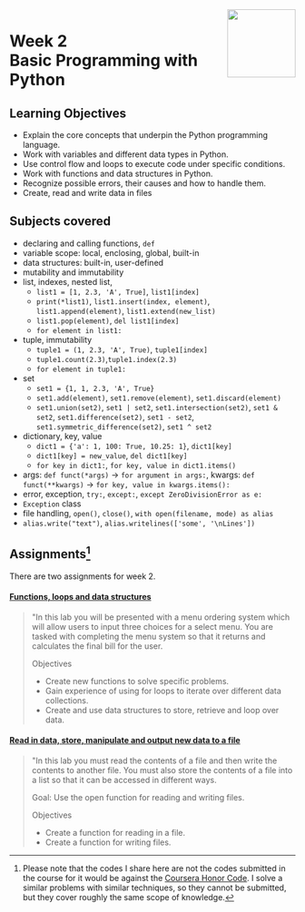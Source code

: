 <a href="../">
  <img src="/img/Programming_in_Python_logo.avif" width="120" align="right">
</a>

# Week 2 <br> Basic Programming with Python

## Learning Objectives
- Explain the core concepts that underpin the Python programming language.
- Work with variables and different data types in Python.
- Use control flow and loops to execute code under specific conditions.
- Work with functions and data structures in Python.
- Recognize possible errors, their causes and how to handle them.
- Create, read and write data in files

## Subjects covered
- declaring and calling functions, `def`
- variable scope: local, enclosing, global, built-in
- data structures: built-in, user-defined
- mutability and immutability
- list, indexes, nested list, 
  - `list1 = [1, 2.3, 'A', True]`, `list1[index]`
  - `print(*list1)`, `list1.insert(index, element)`, `list1.append(element)`, `list1.extend(new_list)`
  - `list1.pop(element)`, `del list1[index]`
  - `for element in list1:`
- tuple, immutability
  - `tuple1 = (1, 2.3, 'A', True)`, `tuple1[index]`  
  - `tuple1.count(2.3)`,`tuple1.index(2.3)`
  - `for element in tuple1:`
- set
  - `set1 = {1, 1, 2.3, 'A', True}`
  - `set1.add(element)`, `set1.remove(element)`, `set1.discard(element)`
  - `set1.union(set2)`, `set1 | set2`, `set1.intersection(set2)`, `set1 & set2`, `set1.difference(set2)`, `set1 - set2`, `set1.symmetric_difference(set2)`, `set1 ^ set2`
- dictionary, key, value
  - `dict1 = {'a': 1, 100: True, 10.25: 1}`, `dict1[key]`
  - `dict1[key] = new_value`, `del dict1[key]`
  - `for key in dict1:`, `for key, value in dict1.items()`
- args: `def funct(*args)` -> `for argument in args:`, kwargs: `def funct(**kwargs)` -> `for key, value in kwargs.items():`
- error, exception, `try:`, `except:`, `except ZeroDivisionError as e:`
- `Exception` class
- file handling, `open()`, `close()`, `with open(filename, mode) as alias`
- `alias.write("text")`, `alias.writelines(['some', '\nLines'])`


## Assignments[^1]

[^1]: Please note that the codes I share here are not the codes submitted in the course for it would be against the [Coursera Honor Code](https://www.coursera.support/s/article/209818863-Coursera-Honor-Code?language=en_US). I solve a similar problems with similar techniques, so they cannot be submitted, but they cover roughly the same scope of knowledge. 

There are two assignments for week 2. 

#### [Functions, loops and data structures](./functions_loops_datastructures.py)

> "In this lab you will be presented with a menu ordering system which will allow users to input three choices for a select menu. You are tasked with completing the menu system so that it returns and calculates the final bill for the user.
> 
> Objectives
>- Create new functions to solve specific problems.
>- Gain experience of using for loops to iterate over different data collections.
>- Create and use data structures to store, retrieve and loop over data.

#### [Read in data, store, manipulate and output new data to a file](./read_write.py)

> "In this lab you must read the contents of a file and then write the contents to another file. You must also store the contents of a file into a list so that it can be accessed in different ways. 
> 
> Goal: Use the open function for reading and writing files.
> 
> Objectives
>- Create a function for reading in a file.
>- Create a function for writing files.
